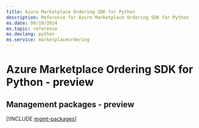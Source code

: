 ```yaml
---
title: Azure Marketplace Ordering SDK for Python
description: Reference for Azure Marketplace Ordering SDK for Python
ms.date: 09/10/2024
ms.topic: reference
ms.devlang: python
ms.service: marketplaceordering
---
```

# Azure Marketplace Ordering SDK for Python - preview

## Management packages - preview
[!INCLUDE [mgmt-packages](marketplace-ordering-mgmt-index.md)]